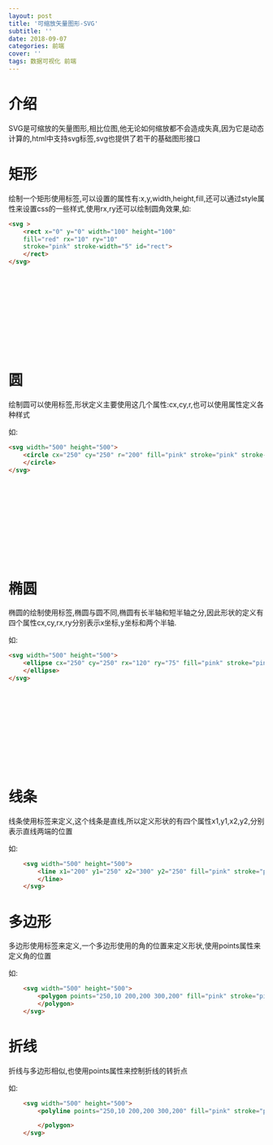 ```yaml
---
layout: post
title: '可缩放矢量图形-SVG'
subtitle: ''
date: 2018-09-07
categories: 前端
cover: ''
tags: 数据可视化 前端
---
```






# 介绍
SVG是可缩放的矢量图形,相比位图,他无论如何缩放都不会造成失真,因为它是动态计算的,html中支持svg标签,svg也提供了若干的基础图形接口

# 矩形
绘制一个矩形使用<rect>标签,可以设置的属性有:x,y,width,height,fill,还可以通过style属性来设置css的一些样式,使用rx,ry还可以绘制圆角效果,如:
```html
<svg >
    <rect x="0" y="0" width="100" height="100"
    fill="red" rx="10" ry="10"
    stroke="pink" stroke-width="5" id="rect">
    </rect>
</svg>
```


<center>
<svg id="rectsvg">
    <rect fill="pink" stroke="pink" stroke-width="5" id="rect">
    </rect>
</svg>
</center>


# 圆
绘制圆可以使用<circle>标签,形状定义主要使用这几个属性:cx,cy,r,也可以使用属性定义各种样式

如:
```html
<svg width="500" height="500">
	<circle cx="250" cy="250" r="200" fill="pink" stroke="pink" stroke-width="5">
	</circle>
</svg>
```



<center>
<svg  id="circlesvg">
	<circle  fill="pink" stroke="pink" stroke-width="5" id="circle">
	</circle>
</svg>
</center>

# 椭圆
椭圆的绘制使用<ellipse>标签,椭圆与圆不同,椭圆有长半轴和短半轴之分,因此形状的定义有四个属性cx,cy,rx,ry分别表示x坐标,y坐标和两个半轴.

如:
```html
<svg width="500" height="500">
    <ellipse cx="250" cy="250" rx="120" ry="75" fill="pink" stroke="pink" stroke-width="5">
    </ellipse>
</svg>
```

<center>
<svg id="ellipsesvg">
	<ellipse  fill="pink" stroke="pink" stroke-width="5" id="ellipse">
	</ellipse>
</svg>
</center>

# 线条
线条使用<line>标签来定义,这个线条是直线,所以定义形状的有四个属性x1,y1,x2,y2,分别表示直线两端的位置

如:
```html
	<svg width="500" height="500">
		<line x1="200" y1="250" x2="300" y2="250" fill="pink" stroke="pink" stroke-width="5">
		</line>
	</svg>
```

# 多边形
多边形使用<polygon>标签来定义,一个多边形使用的角的位置来定义形状,使用points属性来定义角的位置

如:
```html
	<svg width="500" height="500">
		<polygon points="250,10 200,200 300,200" fill="pink" stroke="pink" stroke-width="5">
		</polygon>
	</svg>
```

# 折线
折线与多边形相似,也使用points属性来控制折线的转折点

如:
```html
	<svg width="500" height="500">
		<polyline points="250,10 200,200 300,200" fill="pink" stroke="pink" stroke-width="1">

		</polygon>
	</svg>
```




<script>
var width = document.documentElement.clientWidth;
var height = width;
var circleSvg = document.getElementById("circlesvg");
var circle = document.getElementById("circle");
var rectSvg = document.getElementById("rectsvg");
var rect = document.getElementById("rect");
var ellipseSvg = document.getElementById("ellipsesvg");
var ellipse = document.getElementById("ellipse");
//var lineSvg = document.getElementById("linesvg");
//var line = document.getElementById("line");
//var polygonSvg = document.getElementById("polygonsvg");
//var polygon = document.getElementById("polygon");
//var polylineSvg = document.getElementById("polylinesvg");
//var polyline = document.getElementById("polyline");

function setWidthDy() {
    if (width > 1000) {

        circleSvg.setAttribute("width", 500);
        circleSvg.setAttribute("height", 500);
        circle.setAttribute("cx", 250);
        circle.setAttribute("cy", 250);
        circle.setAttribute("r", 200);

        rectSvg.setAttribute("width", 500);
        rectSvg.setAttribute("height", 500);
        rect.setAttribute("x", 100);
        rect.setAttribute("y", 50);
        rect.setAttribute("width", 300);
        rect.setAttribute("height", 300);
        rect.setAttribute("rx", 20);
        rect.setAttribute("ry", 20);


        ellipseSvg.setAttribute("width", 500);
        ellipseSvg.setAttribute("height", 500);
        ellipse.setAttribute("cx", 250);
        ellipse.setAttribute("cy", 250);
        ellipse.setAttribute("rx", 200);
        ellipse.setAttribute("ry", 120);

        /**
        lineSvg.setAttribute("width", 500);
        lineSvg.setAttribute("height", 100);
        line.setAttribute("x1", 100);
        line.setAttribute("y1", 50);
        line.setAttribute("x2", 400);
        line.setAttribute("y2", 50);

        polygonSvg.setAttribute("width", 500);
        polygonSvg.setAttribute("height", 500);
        polygon.setAttribute("points", "250,100 100,400 400,400");

        polylineSvg.setAttribute("width", 500);
        polylineSvg.setAttribute("height", 500);
        polyline.setAttribute("points", "250,100 100,400 400,400");
        **/
    } else {
        circleSvg.setAttribute("width", width);
        circleSvg.setAttribute("height", height);
        circle.setAttribute("cx", width / 2);
        circle.setAttribute("cy", width / 2);
        circle.setAttribute("r", width / 2 - 60);

        rectSvg.setAttribute("width", width);
        rectSvg.setAttribute("height", height);
        rect.setAttribute("x", width / 10);
        rect.setAttribute("y", width / 10);
        rect.setAttribute("width", (width / 2 - (width / 10)) * 2);
        rect.setAttribute("height", (width / 2 - (width / 10)) * 2);
        rect.setAttribute("rx", 10);
        rect.setAttribute("ry", 10);


        ellipseSvg.setAttribute("width", width);
        ellipseSvg.setAttribute("height", height);
        ellipse.setAttribute("cx", width / 2);
        ellipse.setAttribute("cy", width / 2);
        ellipse.setAttribute("rx", (width/2) * 0.8);
        ellipse.setAttribute("ry", (width/2) * 0.4);

        /**
        lineSvg.setAttribute("width", width);
        lineSvg.setAttribute("height", height);
        line.setAttribute("x1", width / 10);
        line.setAttribute("y1", width / 2);
        line.setAttribute("x2", (width / 2 - (width / 10)) * 2);
        line.setAttribute("y2", width / 2);

        polygonSvg.setAttribute("width", width);
        polygonSvg.setAttribute("height", height);
        polygon.setAttribute("points", ""+width/2+"+","+"+width/10+" "+width/10+"+","+"+(width-width/10)+"");
         polylineSvg.setAttribute("width", width);
         polylineSvg.setAttribute("height", height);
         polyline.setAttribute("points", "250,100 100,400 400,400");
         **/
    }
}
setWidthDy();
</script>

